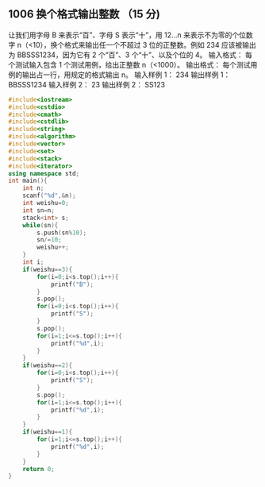 ## 1006 换个格式输出整数 （15 分)
让我们用字母 B 来表示“百”、字母 S 表示“十”，用 12...n 来表示不为零的个位数字 n（<10），换个格式来输出任一个不超过 3 位的正整数。例如 234 应该被输出为 BBSSS1234，因为它有 2 个“百”、3 个“十”、以及个位的 4。
输入格式：
每个测试输入包含 1 个测试用例，给出正整数 n（<1000）。
输出格式：
每个测试用例的输出占一行，用规定的格式输出 n。
输入样例 1：
234
输出样例 1：
BBSSS1234
输入样例 2：
23
输出样例 2：
SS123

```cpp
#include<iostream>
#include<cstdio>
#include<cmath>
#include<cstdlib>
#include<string>
#include<algorithm>
#include<vector>
#include<set>
#include<stack>
#include<iterator>
using namespace std;
int main(){
    int n;
    scanf("%d",&n);
    int weishu=0;
    int sn=n;
    stack<int> s;
    while(sn){
        s.push(sn%10);
        sn/=10;
        weishu++;
    }
    int i;
    if(weishu==3){
        for(i=0;i<s.top();i++){
            printf("B");
        }
        s.pop();
        for(i=0;i<s.top();i++){
            printf("S");
        }
        s.pop();
        for(i=1;i<=s.top();i++){
            printf("%d",i);
        }
    }
    if(weishu==2){
        for(i=0;i<s.top();i++){
            printf("S");
        }
        s.pop();
        for(i=1;i<=s.top();i++){
            printf("%d",i);
        }
    }
    if(weishu==1){
        for(i=1;i<=s.top();i++){
            printf("%d",i);
        }
    }
    return 0;
}


```
